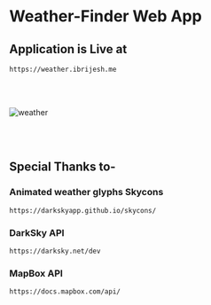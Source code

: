 # Weather-Finder Web App
## Application is Live at
```
https://weather.ibrijesh.me
```

<br>
<br>

![weather](https://user-images.githubusercontent.com/41025295/126442609-6afd8ce3-0382-4b15-a5cc-f08a850764cf.gif)

<br>
<br>


## Special Thanks to-

### Animated weather glyphs Skycons
```
https://darkskyapp.github.io/skycons/
```

### DarkSky API 
```
https://darksky.net/dev
```

### MapBox API
``` 
https://docs.mapbox.com/api/
```

